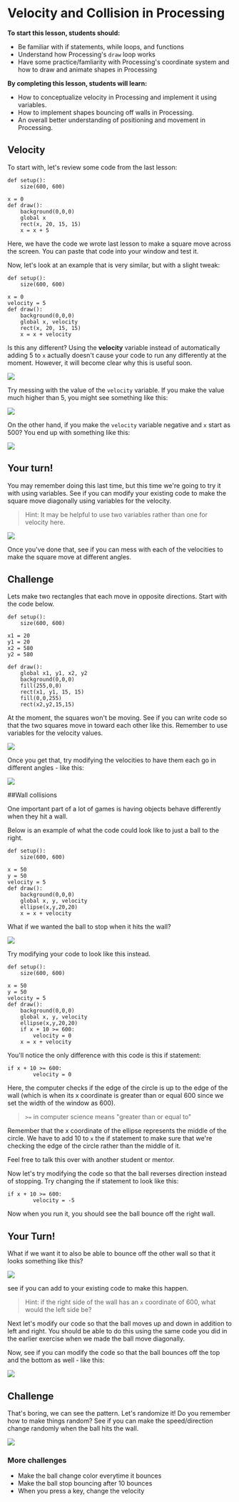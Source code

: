 # Velocity and Collision in Processing

**To start this lesson, students should:**

- Be familiar with if statements, while loops, and functions
- Understand how Processing's `draw` loop works
- Have some practice/famliarity with Processing's coordinate system and how to draw and animate shapes in Processing

**By completing this lesson, students will learn:**

- How to conceptualize velocity in Processing and implement it using variables.
- How to implement shapes bouncing off walls in Processing.
- An overall better understanding of positioning and movement in Processing.
 
## Velocity

To start with, let's review some code from the last lesson:

	def setup():
		size(600, 600)
	
	x = 0
	def draw():
		background(0,0,0)
		global x
		rect(x, 20, 15, 15)
		x = x + 5
	    
Here, we have the code we wrote last lesson to make a square move across the screen. You can paste that code into your window and test it.

Now, let's look at an example that is very similar, but with a slight tweak:

	def setup():
	    size(600, 600)
	
	x = 0
	velocity = 5
	def draw():
	    background(0,0,0)
	    global x, velocity
	    rect(x, 20, 15, 15)
	    x = x + velocity
	    
Is this any different? Using the **velocity** variable instead of automatically adding 5 to `x` actually doesn't cause your code to run any differently at the moment. However, it will become clear why this is useful soon.

![](speed=5.gif)

Try messing with the value of the `velocity` variable. If you make the value much higher than 5, you might see something like this:

![](speed=15.gif)

On the other hand, if you make the `velocity` variable negative and `x` start as 500? You end up with something like this:

![](leftsquare.gif)

## Your turn!

You may remember doing this last time, but this time we're going to try it with using variables. See if you can modify your existing code to make the square move diagonally using variables for the velocity.

> Hint: It may be helpful to use two variables rather than one for velocity here.
 
![](diagsquare.gif)

Once you've done that, see if you can mess with each of the velocities to make the square move at different angles.

## Challenge 

Lets make two rectangles that each move in opposite directions. Start with the code below.

	def setup():
	    size(600, 600)
	
	x1 = 20
	y1 = 20
	x2 = 580
	y2 = 580
	
	def draw():
		global x1, y1, x2, y2
		background(0,0,0)
		fill(255,0,0)
		rect(x1, y1, 15, 15)
		fill(0,0,255)
		rect(x2,y2,15,15)

At the moment, the squares won't be moving. See if you can write code so that the two squares move in toward each other like this. Remember to use variables for the velocity values.

![](twoRectanglesTwoSpeeds.gif)

Once you get that, try modifying the velocities to have them each go in different angles - like this:

![](curves.gif)

##Wall collisions

One important part of a lot of games is having objects behave differently when they hit a wall. 

Below is an example of what the code could look like to just a ball to the right.

	def setup():
	    size(600, 600)
	
	x = 50
	y = 50
	velocity = 5
	def draw():
	    background(0,0,0)
	    global x, y, velocity
	    ellipse(x,y,20,20)
	    x = x + velocity
	    
What if we wanted the ball to stop when it hits the wall?

![](ballStop.gif)
	   
<!--
![](circle.png)

Remember that the x coordinates and y coodinates of an ellipse represent the middle of the ellipse in this case the O in the picture above. The width is the diameter, which is the D in the picture. To get the right edge we need to do O + R. Half of a diameter is the radius. So we need the radius. In the case of the photo above do xPos + width/2.
Then we need to check if the right edge hit the wall using an if statement like below
-->

Try modifying your code to look like this instead.

	def setup():
	    size(600, 600)
	
	x = 50
	y = 50
	velocity = 5
	def draw():
	    background(0,0,0)
	    global x, y, velocity
	    ellipse(x,y,20,20)
	    if x + 10 >= 600:
	    	velocity = 0
	    x = x + velocity
	    
You'll notice the only difference with this code is this if statement:

	if x + 10 >= 600:
	    	velocity = 0
	    	
Here, the computer checks if the edge of the circle is up to the edge of the wall (which is when its x coordinate is greater than or equal 600 since we set the width of the window as 600).

> `>=` in computer science means "greater than or equal to"

Remember that the x coordinate of the ellipse represents the middle of the circle. We have to add 10 to `x` the if statement to make sure that we're checking the edge of the circle rather than the middle of it. 

Feel free to talk this over with another student or mentor.

Now let's try modifying the code so that the ball reverses direction instead of stopping. Try changing the if statement to look like this:

	if x + 10 >= 600:
	    	velocity = -5
	    
Now when you run it, you should see the ball bounce off the right wall.

## Your Turn!

What if we want it to also be able to bounce off the other wall so that it looks something like this?

![](ballBouncing.gif)

see if you can add to your existing code to make this happen.  

> Hint: if the right side of the wall has an `x` coordinate of 600, what would the left side be?  

Next let's modify our code so that the ball moves up and down in addition to left and right. You should be able to do this using the same code you did in the earlier exercise when we made the ball move diagonally.

Now, see if you can modify the code so that the ball bounces off the top and the bottom as well - like this:
  
![](ballBounceXY.gif)
 
 
## Challenge 

That's boring, we can see the pattern. Let's randomize it! Do you remember how to make things random? See if you can make the speed/direction change randomly when the ball hits the wall.

![](ballRandomBounce.gif)

### More challenges

 - Make the ball change color everytime it bounces
 - Make the ball stop bouncing after 10 bounces
 - When you press a key, change the velocity


      


